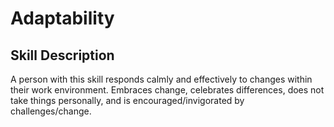 # Adaptability

## Skill Description
A person with this skill responds calmly and effectively to changes within their work environment.  Embraces change, celebrates differences, does not take things personally, and is encouraged/invigorated by challenges/change. 
